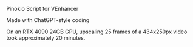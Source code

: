 Pinokio Script for VEnhancer

Made with ChatGPT-style coding

On an RTX 4090 24GB GPU, upscaling 25 frames of a 434x250px video took approximately 20 minutes.
